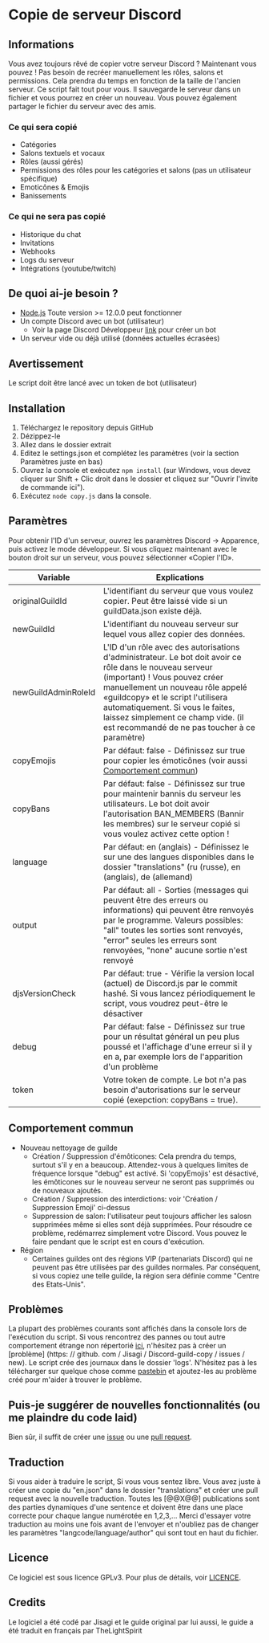 # Copie de serveur Discord

## Informations
Vous avez toujours rêvé de copier votre serveur Discord ? Maintenant vous pouvez ! Pas besoin de recréer manuellement les rôles, salons et permissions. Cela prendra du temps en fonction de la taille de l'ancien serveur. Ce script fait tout pour vous. Il sauvegarde le serveur dans un fichier et vous pourrez en créer un nouveau. Vous pouvez également partager le fichier du serveur avec des amis.

### Ce qui sera copié
- Catégories
- Salons textuels et vocaux
- Rôles (aussi gérés)
- Permissions des rôles pour les catégories et salons (pas un utilisateur spécifique)
- Emoticônes & Emojis
- Banissements

### Ce qui ne sera pas copié
- Historique du chat
- Invitations
- Webhooks
- Logs du serveur
- Intégrations (youtube/twitch)

## De quoi ai-je besoin ?
- [Node.js](https://nodejs.org/) Toute version >= 12.0.0 peut fonctionner
- Un compte Discord avec un bot (utilisateur)
  - Voir la page Discord Développeur [link](https://discordapp.com/developers/applications/me) pour créer un bot
- Un serveur vide ou déjà utilisé (données actuelles écrasées)

## Avertissement
Le script doit être lancé avec un token de bot (utilisateur)

## Installation
1. Téléchargez le repository depuis GitHub
2. Dézippez-le
3. Allez dans le dossier extrait
4. Editez le settings.json et complétez les paramètres (voir la section Paramètres juste en bas)
5. Ouvrez la console et exécutez `npm install` (sur Windows, vous devez cliquer sur Shift + Clic droit dans le dossier et cliquez sur "Ouvrir l'invite de commande ici").
6. Exécutez `node copy.js` dans la console.

## Paramètres
Pour obtenir l'ID d'un serveur, ouvrez les paramètres Discord -> Apparence, puis activez le mode développeur. Si vous cliquez maintenant avec le bouton droit sur un serveur, vous pouvez sélectionner «Copier l'ID».

| Variable | Explications |
| --- | --- |
| originalGuildId | L'identifiant du serveur que vous voulez copier. Peut être laissé vide si un guildData.json existe déjà. |
| newGuildId | L'identifiant du nouveau serveur sur lequel vous allez copier des données. |
| newGuildAdminRoleId | L'ID d'un rôle avec des autorisations d'administrateur. Le bot doit avoir ce rôle dans le nouveau serveur (important) ! Vous pouvez créer manuellement un nouveau rôle appelé «guildcopy» et le script l'utilisera automatiquement. Si vous le faites, laissez simplement ce champ vide. (il est recommandé de ne pas toucher à ce paramètre) |
| copyEmojis | Par défaut: false - Définissez sur true pour copier les émoticônes (voir aussi [Comportement commun](https://github.com/Jisagi/Discord-guild-copy#common-behaviour)) |
| copyBans | Par défaut: false - Définissez sur true pour maintenir bannis du serveur les utilisateurs. Le bot doit avoir l'autorisation BAN_MEMBERS (Bannir les membres) sur le serveur copié si vous voulez activez cette option ! |
| language | Par défaut: en (anglais) - Définissez le sur une des langues disponibles dans le dossier "translations" (ru (russe), en (anglais), de (allemand) |
| output | Par défaut: all - Sorties (messages qui peuvent être des erreurs ou informations) qui peuvent être renvoyés par le programme. Valeurs possibles: "all" toutes les sorties sont renvoyés, "error" seules les erreurs sont renvoyées, "none" aucune sortie n'est renvoyé |
| djsVersionCheck | Par défaut: true - Vérifie la version local (actuel) de Discord.js par le commit hashé. Si vous lancez périodiquement le script, vous voudrez peut-être le désactiver |
| debug | Par défaut: false - Définissez sur true pour un résultat général un peu plus poussé et l'affichage d'une erreur si il y en a, par exemple lors de l'apparition d'un problème |
| token | Votre token de compte. Le bot n'a pas besoin d'autorisations sur le serveur copié (exepction: copyBans = true). |

## Comportement commun
- Nouveau nettoyage de guilde
  - Création / Suppression d'émôticones: Cela prendra du temps, surtout s'il y en a beaucoup. Attendez-vous à quelques limites de fréquence lorsque "debug" est activé. Si 'copyEmojis' est désactivé, les émôticones sur le nouveau serveur ne seront pas supprimés ou de nouveaux ajoutés.
  - Création / Suppression des interdictions: voir 'Création / Suppression Emoji' ci-dessus
  - Suppression de salon: l'utilisateur peut toujours afficher les salosn supprimées même si elles sont déjà supprimées. Pour résoudre ce problème, redémarrez simplement votre Discord. Vous pouvez le faire pendant que le script est en cours d'exécution.
- Région
  - Certaines guildes ont des régions VIP (partenariats Discord) qui ne peuvent pas être utilisées par des guildes normales. Par conséquent, si vous copiez une telle guilde, la région sera définie comme "Centre des Etats-Unis".

## Problèmes
La plupart des problèmes courants sont affichés dans la console lors de l'exécution du script. Si vous rencontrez des pannes ou tout autre comportement étrange non répertorié [ici](https://github.com/Jisagi/Discord-guild-copy#common-behaviour), n'hésitez pas à créer un [problème] (https: // github. com / Jisagi / Discord-guild-copy / issues / new). Le script crée des journaux dans le dossier 'logs'. N'hésitez pas à les télécharger sur quelque chose comme [pastebin](https://pastebin.com/) et ajoutez-les au problème créé pour m'aider à trouver le problème.

## Puis-je suggérer de nouvelles fonctionnalités (ou me plaindre du code laid)
Bien sûr, il suffit de créer une [issue](https://github.com/Jisagi/Discord-guild-copy/issues/new) ou une [pull request](https://github.com/Jisagi/Discord-guild-copy/compare).

## Traduction

Si vous aider à traduire le script, Si vous vous sentez libre. Vous avez juste à créer une copie du "en.json" dans le dossier "translations" et créer une pull request avec la nouvelle traduction. Toutes les [@@X@@] publications sont des parties dynamiques d'une sentence et doivent être dans une place correcte pour chaque langue numérotée en 1,2,3,... Merci d'essayer votre traduction au moins une fois avant de l'envoyer et n'oubliez pas de changer les paramètres "langcode/language/author" qui sont tout en haut du fichier.

## Licence
Ce logiciel est sous licence GPLv3. Pour plus de détails, voir [LICENCE](https://github.com/Jisagi/Discord-guild-copy/blob/master/LICENSE).

## Credits

Le logiciel a été codé par Jisagi et le guide original par lui aussi, le guide a été traduit en français par TheLightSpirit

